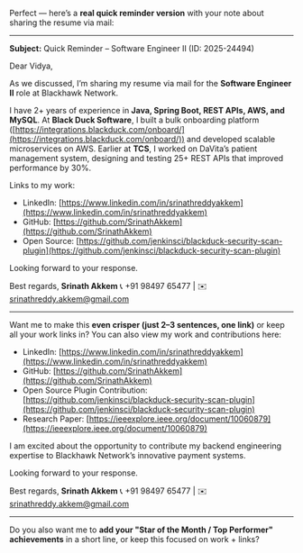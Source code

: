 Perfect — here’s a **real quick reminder version** with your note about sharing the resume via mail:

---

**Subject:** Quick Reminder – Software Engineer II (ID: 2025-24494)

Dear Vidya,

As we discussed, I’m sharing my resume via mail for the **Software Engineer II** role at Blackhawk Network.

I have 2+ years of experience in **Java, Spring Boot, REST APIs, AWS, and MySQL**. At **Black Duck Software**, I built a bulk onboarding platform ([https://integrations.blackduck.com/onboard/](https://integrations.blackduck.com/onboard/)) and developed scalable microservices on AWS. Earlier at **TCS**, I worked on DaVita’s patient management system, designing and testing 25+ REST APIs that improved performance by 30%.

Links to my work:

* LinkedIn: [https://www.linkedin.com/in/srinathreddyakkem](https://www.linkedin.com/in/srinathreddyakkem)
* GitHub: [https://github.com/SrinathAkkem](https://github.com/SrinathAkkem)
* Open Source: [https://github.com/jenkinsci/blackduck-security-scan-plugin](https://github.com/jenkinsci/blackduck-security-scan-plugin)

Looking forward to your response.

Best regards,
**Srinath Akkem**
📞 +91 98497 65477 | ✉️ [srinathreddy.akkem@gmail.com](mailto:srinathreddy.akkem@gmail.com)

---

Want me to make this **even crisper (just 2–3 sentences, one link)** or keep all your work links in?
You can also view my work and contributions here:

* LinkedIn: [https://www.linkedin.com/in/srinathreddyakkem](https://www.linkedin.com/in/srinathreddyakkem)
* GitHub: [https://github.com/SrinathAkkem](https://github.com/SrinathAkkem)
* Open Source Plugin Contribution: [https://github.com/jenkinsci/blackduck-security-scan-plugin](https://github.com/jenkinsci/blackduck-security-scan-plugin)
* Research Paper: [https://ieeexplore.ieee.org/document/10060879](https://ieeexplore.ieee.org/document/10060879)

I am excited about the opportunity to contribute my backend engineering expertise to Blackhawk Network’s innovative payment systems.

Looking forward to your response.

Best regards,
**Srinath Akkem**
📞 +91 98497 65477 | ✉️ [srinathreddy.akkem@gmail.com](mailto:srinathreddy.akkem@gmail.com)

---

Do you also want me to **add your "Star of the Month / Top Performer" achievements** in a short line, or keep this focused on work + links?
